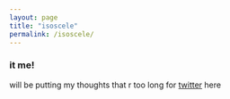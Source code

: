 ```yaml
---
layout: page
title: "isoscele"
permalink: /isoscele/
---
```


### it me!

will be putting my thoughts that r too long for [twitter](https://twitter.com/alg0rithm) here 